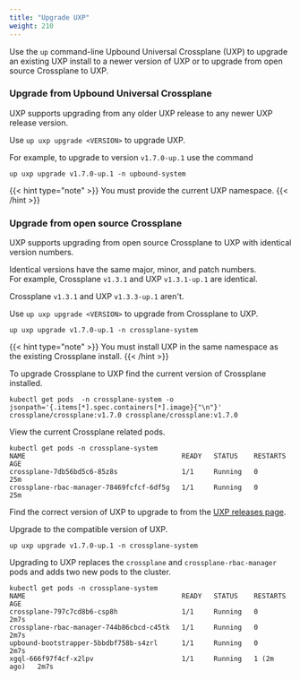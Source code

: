 ```yaml
---
title: "Upgrade UXP"
weight: 210
---
```


Use the `up` command-line Upbound Universal Crossplane (UXP) to upgrade an existing UXP install to a newer version of UXP or to upgrade from open source Crossplane to UXP.

### Upgrade from Upbound Universal Crossplane
UXP supports upgrading from any older UXP release to any newer UXP release version.

Use `up uxp upgrade <VERSION>` to upgrade UXP.

For example, to upgrade to version `v1.7.0-up.1` use the command 
```shell
up uxp upgrade v1.7.0-up.1 -n upbound-system
```

{{< hint type="note" >}}
You must provide the current UXP namespace.
{{< /hint >}}

### Upgrade from open source Crossplane
UXP supports upgrading from open source Crossplane to UXP with identical version numbers.  

Identical versions have the same major, minor, and patch numbers.  
For example, Crossplane `v1.3.1` and UXP `v1.3.1-up.1` are identical.  
  
Crossplane `v1.3.1` and UXP `v1.3.3-up.1` aren't.

Use `up uxp upgrade <VERSION>` to upgrade from Crossplane to UXP.

```shell
up uxp upgrade v1.7.0-up.1 -n crossplane-system
```
{{< hint type="note" >}}
You must install UXP in the same namespace as the existing Crossplane install.
{{< /hint >}}

To upgrade Crossplane to UXP find the current version of Crossplane installed.

```shell
kubectl get pods  -n crossplane-system -o jsonpath='{.items[*].spec.containers[*].image}{"\n"}'
crossplane/crossplane:v1.7.0 crossplane/crossplane:v1.7.0
```

View the current Crossplane related pods.
```shell
kubectl get pods -n crossplane-system
NAME                                       READY   STATUS    RESTARTS   AGE
crossplane-7db56bd5c6-85z8s                1/1     Running   0          25m
crossplane-rbac-manager-78469fcfcf-6df5g   1/1     Running   0          25m
```

Find the correct version of UXP to upgrade to from the [UXP releases page](https://github.com/upbound/universal-crossplane/releases).

Upgrade to the compatible version of UXP.
```shell
up uxp upgrade v1.7.0-up.1 -n crossplane-system
```

Upgrading to UXP replaces the `crossplane` and `crossplane-rbac-manager` pods and adds two new pods to the cluster.

```shell
kubectl get pods -n crossplane-system
NAME                                       READY   STATUS    RESTARTS     AGE
crossplane-797c7cd8b6-csp8h                1/1     Running   0            2m7s
crossplane-rbac-manager-744b86cbcd-c45tk   1/1     Running   0            2m7s
upbound-bootstrapper-5bbdbf758b-s4zrl      1/1     Running   0            2m7s
xgql-666f97f4cf-x2lpv                      1/1     Running   1 (2m ago)   2m7s
```
